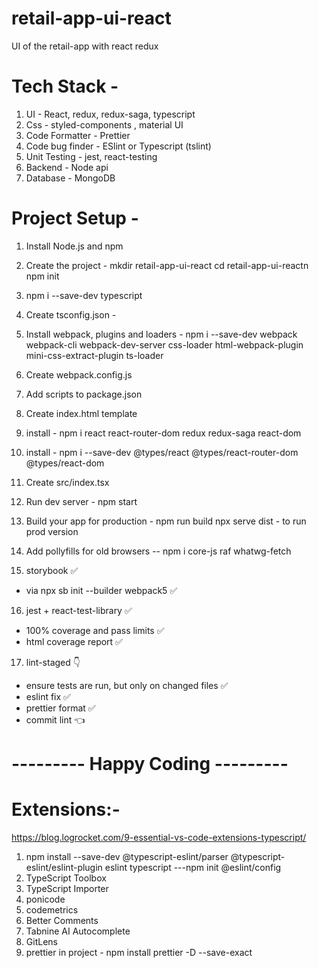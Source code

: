 # retail-app-ui-react

UI of the retail-app with react redux

# Tech Stack -

1. UI - React, redux, redux-saga, typescript
2. Css - styled-components , material UI
3. Code Formatter - Prettier
4. Code bug finder - ESlint or Typescript (tslint)
5. Unit Testing - jest, react-testing
6. Backend - Node api
7. Database - MongoDB

# Project Setup -

1. Install Node.js and npm
2. Create the project - mkdir retail-app-ui-react cd retail-app-ui-reactn npm init
3. npm i --save-dev typescript
4. Create tsconfig.json -
5. Install webpack, plugins and loaders - npm i --save-dev webpack webpack-cli webpack-dev-server css-loader html-webpack-plugin mini-css-extract-plugin ts-loader
6. Create webpack.config.js
7. Add scripts to package.json
8. Create index.html template
9. install - npm i react react-router-dom redux redux-saga react-dom
10. install - npm i --save-dev @types/react @types/react-router-dom @types/react-dom
11. Create src/index.tsx
12. Run dev server - npm start
13. Build your app for production - npm run build
    npx serve dist - to run prod version

14. Add pollyfills for old browsers
    -- npm i core-js raf whatwg-fetch
15. storybook ✅

- via npx sb init --builder webpack5 ✅

16. jest + react-test-library ✅

- 100% coverage and pass limits ✅
- html coverage report ✅

17. lint-staged 👇

- ensure tests are run, but only on changed files ✅
- eslint fix ✅
- prettier format ✅
- commit lint 👈

# --------- Happy Coding ---------

# Extensions:-

https://blog.logrocket.com/9-essential-vs-code-extensions-typescript/

1. npm install --save-dev @typescript-eslint/parser @typescript-eslint/eslint-plugin eslint typescript
   ---npm init @eslint/config
2. TypeScript Toolbox
3. TypeScript Importer
4. ponicode
5. codemetrics
6. Better Comments
7. Tabnine AI Autocomplete
8. GitLens
9. prettier in project - npm install prettier -D --save-exact
